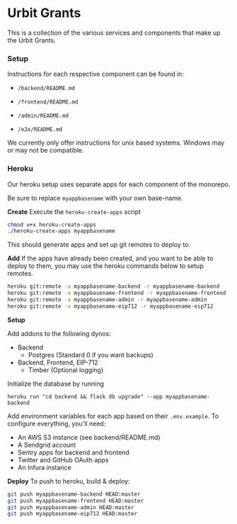 # Urbit Grants

This is a collection of the various services and components that make up the Urbit Grants.

### Setup

Instructions for each respective component can be found in:

- `/backend/README.md`

- `/frontend/README.md`

- `/admin/README.md`

- `/e2e/README.md`

We currently only offer instructions for unix based systems. Windows may or may not be compatible.

### Heroku

Our heroku setup uses separate apps for each component of the monorepo.

Be sure to replace `myappbasename` with your own base-name.

**Create**
Execute the `heroku-create-apps` script

```bash
chmod u+x heroku-create-apps
./heroku-create-apps myappbasename
```

This should generate apps and set up git remotes to deploy to.

**Add**
If the apps have already been created, and you want to be able to deploy to them, you
may use the heroku commands below to setup remotes.

```bash
heroku git:remote -a myappbasename-backend -r myappbasename-backend
heroku git:remote -a myappbasename-frontend -r myappbasename-frontend
heroku git:remote -a myappbasename-admin -r myappbasename-admin
heroku git:remote -a myappbasename-eip712 -r myappbasename-eip712
```

**Setup**

Add addons to the following dynos:
* Backend
  * Postgres (Standard 0 if you want backups)
* Backend, Frontend, EIP-712
  * Timber (Optional logging)
  
Initialize the database by running

```
heroku run "cd backend && flask db upgrade" --app myappbasename-backend
```

Add environment variables for each app based on their `.env.example`. To configure everything, you'll need:
* An AWS S3 instance (see backend/README.md)
* A Sendgrid account
* Sentry apps for backend and frontend
* Twitter and GitHub OAuth apps
* An Infura instance

**Deploy**
To push to heroku, build & deploy:

```bash
git push myappbasename-backend HEAD:master
git push myappbasename-frontend HEAD:master
git push myappbasename-admin HEAD:master
git push myappbasename-eip712 HEAD:master
```
